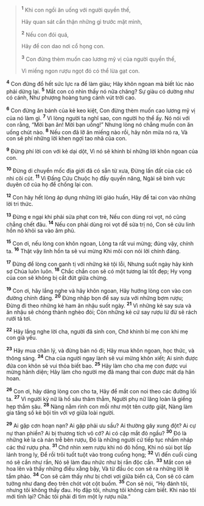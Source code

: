 
> <sup><b>1</b></sup> Khi con ngồi ăn uống với người quyền thế,
> 
> Hãy quan sát cẩn thận những gì trước mặt mình,
> 
> <sup><b>2</b></sup> Nếu con đói quá,
> 
> Hãy để con dao nơi cổ họng con.
> 
> <sup><b>3</b></sup> Con đừng thèm muốn cao lương mỹ vị của người quyền thế,
> 
> Vì miếng ngon rượu ngọt đó có thể lừa gạt con.
>

<sup><b>4</b></sup> Con đừng đổ hết sức lực ra để làm giàu; Hãy khôn ngoan mà biết lúc nào phải dừng lại. <sup><b>5</b></sup> Mắt con có nhìn thấy nó nữa chăng? Sự giàu có dường như có cánh, Như phượng hoàng tung cánh vút trời cao.

<sup><b>6</b></sup> Con đừng ăn bánh của kẻ keo kiệt, Con đừng thèm muốn cao lương mỹ vị của nó làm gì. <sup><b>7</b></sup> Vì lòng người ta nghĩ sao, con người họ thể ấy. Nó nói với con rằng, “Mời bạn ăn! Mời bạn uống!” Nhưng lòng nó chẳng muốn con ăn uống chút nào. <sup><b>8</b></sup> Nếu con đã lỡ ăn miếng nào rồi, hãy nôn mửa nó ra, Và con sẽ phí những lời khen ngợi tao nhã của con.

<sup><b>9</b></sup> Ðừng phí lời con với kẻ dại dột, Vì nó sẽ khinh bỉ những lời khôn ngoan của con.

<sup><b>10</b></sup> Ðừng di chuyển mốc địa giới đã có sẵn từ xưa, Ðừng lấn đất của các cô nhi côi cút. <sup><b>11</b></sup> Vì Ðấng Cứu Chuộc họ đầy quyền năng, Ngài sẽ binh vực duyên cớ của họ để chống lại con.

<sup><b>12</b></sup> Con hãy hết lòng áp dụng những lời giáo huấn, Hãy để tai con vào những lời tri thức.

<sup><b>13</b></sup> Ðừng e ngại khi phải sửa phạt con trẻ, Nếu con dùng roi vọt, nó cũng chẳng chết đâu. <sup><b>14</b></sup> Nếu con phải dùng roi vọt để sửa trị nó, Con sẽ cứu linh hồn nó khỏi sa vào âm phủ.

<sup><b>15</b></sup> Con ơi, nếu lòng con khôn ngoan, Lòng ta rất vui mừng; đúng vậy, chính ta. <sup><b>16</b></sup> Thật vậy linh hồn ta sẽ vui mừng Khi môi con nói lời chính đáng.

<sup><b>17</b></sup> Ðừng để lòng con ganh tị với những kẻ tội lỗi, Nhưng suốt ngày hãy kính sợ Chúa luôn luôn. <sup><b>18</b></sup> Chắc chắn con sẽ có một tương lai tốt đẹp; Hy vọng của con sẽ không bị cắt đứt giữa chừng.

<sup><b>19</b></sup> Con ơi, hãy lắng nghe và hãy khôn ngoan, Hãy hướng lòng con vào con đường chính đáng. <sup><b>20</b></sup> Đừng nhập bọn để say sưa với những bợm rượu; Đừng đi theo những kẻ ham ăn nhậu suốt ngày. <sup><b>21</b></sup> Vì những kẻ say sưa và ăn nhậu sẽ chóng thành nghèo đói; Còn những kẻ cứ say rượu lừ đừ sẽ rách rưới tả tơi.

<sup><b>22</b></sup> Hãy lắng nghe lời cha, người đã sinh con, Chớ khinh bỉ mẹ con khi mẹ con già yếu.

<sup><b>23</b></sup> Hãy mua chân lý, và đừng bán nó đi; Hãy mua khôn ngoan, học thức, và thông sáng. <sup><b>24</b></sup> Cha của người ngay lành sẽ vui mừng khôn xiết; Ai sinh được đứa con khôn sẽ vui thỏa biết bao. <sup><b>25</b></sup> Hãy làm cho cha mẹ con được vui mừng hãnh diện; Hãy làm cho người mẹ đã mang thai con được mát dạ hân hoan.

<sup><b>26</b></sup> Con ơi, hãy dâng lòng con cho ta, Hãy để mắt con noi theo các đường lối ta. <sup><b>27</b></sup> Vì người kỹ nữ là hố sâu thăm thẳm, Người phụ nữ lăng loàn là giếng hẹp thẳm sâu. <sup><b>28</b></sup> Nàng nằm rình con mồi như một tên cướp giật, Nàng làm gia tăng số kẻ bội tín với vợ giữa loài người.

<sup><b>29</b></sup> Ai gặp cơn hoạn nạn? Ai gặp phải ưu sầu? Ai thường gây xung đột? Ai cự nự than phiền? Ai bị thương tích vô cớ? Ai có cặp mắt đỏ ngầu? <sup><b>30</b></sup> Ðó là những kẻ la cà nán trễ bên rượu, Ðó là những người cứ tiếp tục nhấm nháp các thứ rượu pha. <sup><b>31</b></sup> Chớ nhìn xem rượu khi nó đỏ hồng, Khi nó sủi bọt lấp lánh trong ly, Để rồi trôi tuốt tuột vào trong cuống họng; <sup><b>32</b></sup> Vì đến cuối cùng nó sẽ cắn như rắn, Nó sẽ làm đau nhức như bị rắn độc cắn. <sup><b>33</b></sup> Mắt con sẽ hoa lên và thấy những điều xằng bậy, Và từ đầu óc con sẽ ra những lời lẽ tầm phào. <sup><b>34</b></sup> Con sẽ cảm thấy như bị chơi vơi giữa biển cả, Con sẽ có cảm tưởng như đang đeo trên chót vót cột buồm. <sup><b>35</b></sup> Con sẽ nói, “Họ đánh tôi, nhưng tôi không thấy đau. Họ đập tôi, nhưng tôi không cảm biết. Khi nào tôi mới tỉnh lại? Chắc tôi phải đi tìm một ly rượu nữa.”

